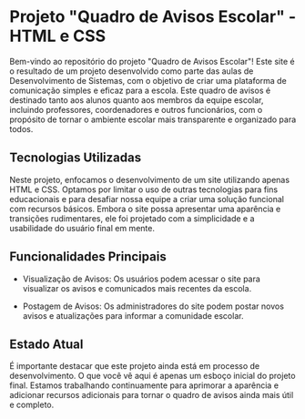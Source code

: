 # Projeto "Quadro de Avisos Escolar" - HTML e CSS  

Bem-vindo ao repositório do projeto "Quadro de Avisos Escolar"! Este site é o resultado de um projeto desenvolvido como parte das aulas de Desenvolvimento de Sistemas, com o objetivo de criar uma plataforma de comunicação simples e eficaz para a escola. Este quadro de avisos é destinado tanto aos alunos quanto aos membros da equipe escolar, incluindo professores, coordenadores e outros funcionários, com o propósito de tornar o ambiente escolar mais transparente e organizado para todos.

## Tecnologias Utilizadas  

Neste projeto, enfocamos o desenvolvimento de um site utilizando apenas HTML e CSS. Optamos por limitar o uso de outras tecnologias para fins educacionais e para desafiar nossa equipe a criar uma solução funcional com recursos básicos. Embora o site possa apresentar uma aparência e transições rudimentares, ele foi projetado com a simplicidade e a usabilidade do usuário final em mente.

## Funcionalidades Principais  

* Visualização de Avisos: Os usuários podem acessar o site para visualizar os avisos e comunicados mais recentes da escola.

* Postagem de Avisos: Os administradores do site podem postar novos avisos e atualizações para informar a comunidade escolar.

## Estado Atual

É importante destacar que este projeto ainda está em processo de desenvolvimento. O que você vê aqui é apenas um esboço inicial do projeto final. Estamos trabalhando continuamente para aprimorar a aparência e adicionar recursos adicionais para tornar o quadro de avisos ainda mais útil e completo.
